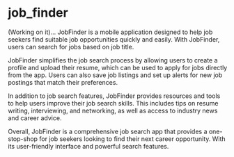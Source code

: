 # job_finder
(Working on it)...
JobFinder is a mobile application designed to help job seekers find suitable job opportunities quickly and easily.
With JobFinder, users can search for jobs based on job title. 

JobFinder simplifies the job search process by allowing users to create a profile and upload their resume, which can be used to apply for jobs directly from the app. Users can also save job listings and set up alerts for new job postings that match their preferences.

In addition to job search features, JobFinder provides resources and tools to help users improve their job search skills. This includes tips on resume writing, interviewing, and networking, as well as access to industry news and career advice.

Overall, JobFinder is a comprehensive job search app that provides a one-stop-shop for job seekers looking to find their next career opportunity. With its user-friendly interface and powerful search features.
